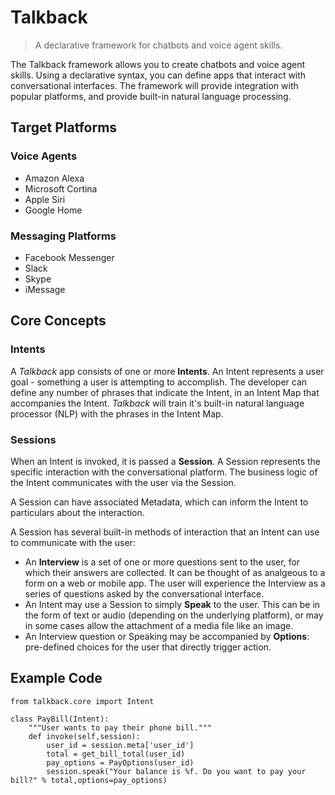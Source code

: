 # Talkback

> A declarative framework for chatbots and voice agent skills.

The Talkback framework allows you to create chatbots and voice agent skills. Using a declarative syntax, you can define apps that interact with conversational interfaces. The framework will provide integration with popular platforms, and provide built-in natural language processing.

## Target Platforms

### Voice Agents

* Amazon Alexa
* Microsoft Cortina
* Apple Siri
* Google Home

### Messaging Platforms

* Facebook Messenger
* Slack
* Skype
* iMessage

## Core Concepts

### Intents

A *Talkback* app consists of one or more **Intents**. An Intent represents a user goal - something a user is attempting to accomplish. The developer can define any number of phrases that indicate the Intent, in an Intent Map that accompanies the Intent. *Talkback* will train it's built-in natural language processor (NLP) with the phrases in the Intent Map.

### Sessions

When an Intent is invoked, it is passed a **Session**. A Session represents the specific interaction with the conversational platform. The business logic of the Intent communicates with the user via the Session.

A Session can have associated Metadata, which can inform the Intent to particulars about the interaction.

A Session has several built-in methods of interaction that an Intent can use to communicate with the user:

* An **Interview** is a set of one or more questions sent to the user, for which their answers are collected. It can be thought of as analgeous to a form on a web or mobile app. The user will experience the Interview as a series of questions asked by the conversational interface.
* An Intent may use a Session to simply **Speak** to the user. This can be in the form of text or audio (depending on the underlying platform), or may in some cases allow the attachment of a media file like an image.
* An Interview question or Speaking may be accompanied by **Options**: pre-defined choices for the user that directly trigger action.

## Example Code

	from talkback.core import Intent
	
	class PayBill(Intent):
	    """User wants to pay their phone bill."""
	    def invoke(self,session):
	        user_id = session.meta['user_id']
	        total = get_bill_total(user_id)
	        pay_options = PayOptions(user_id)
	        session.speak("Your balance is %f. Do you want to pay your bill?" % total,options=pay_options)



